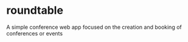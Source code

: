 # roundtable
A simple conference web app focused on the creation and booking of conferences or events
